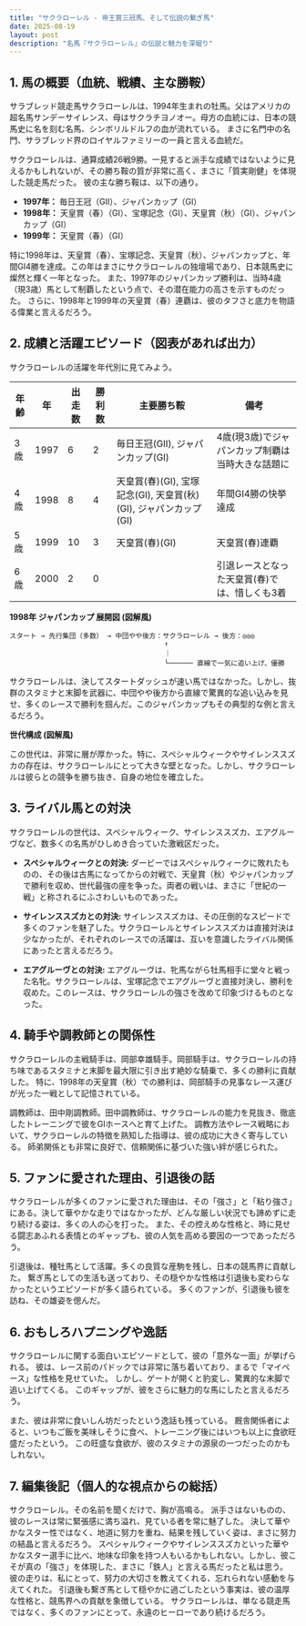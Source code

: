 ```yaml
---
title: "サクラローレル - 帝王賞三冠馬、そして伝説の繋ぎ馬"
date: 2025-08-19
layout: post
description: "名馬『サクラローレル』の伝説と魅力を深堀り"
---
```


## 1. 馬の概要（血統、戦績、主な勝鞍）

サラブレッド競走馬サクラローレルは、1994年生まれの牡馬。父はアメリカの超名馬サンデーサイレンス、母はサクラチヨノオー。母方の血統には、日本の競馬史に名を刻む名馬、シンボリルドルフの血が流れている。  まさに名門中の名門、サラブレッド界のロイヤルファミリーの一員と言える血統だ。

サクラローレルは、通算成績26戦9勝。一見すると派手な成績ではないように見えるかもしれないが、その勝ち鞍の質が非常に高く、まさに「質実剛健」を体現した競走馬だった。  彼の主な勝ち鞍は、以下の通り。

* **1997年：** 毎日王冠（GII）、ジャパンカップ（GI）
* **1998年：**  天皇賞（春）（GI）、宝塚記念（GI）、天皇賞（秋）（GI）、ジャパンカップ（GI）
* **1999年：**  天皇賞（春）（GI）

特に1998年は、天皇賞（春）、宝塚記念、天皇賞（秋）、ジャパンカップと、年間GI4勝を達成。この年はまさにサクラローレルの独壇場であり、日本競馬史に燦然と輝く一年となった。  また、1997年のジャパンカップ勝利は、当時4歳（現3歳）馬として制覇したという点で、その潜在能力の高さを示すものだった。  さらに、1998年と1999年の天皇賞（春）連覇は、彼のタフさと底力を物語る偉業と言えるだろう。


## 2. 成績と活躍エピソード（図表があれば出力）

サクラローレルの活躍を年代別に見てみよう。

| 年齢 | 年  | 出走数 | 勝利数 | 主要勝ち鞍 | 備考 |
|---|---|---|---|---|---|
| 3歳 | 1997 | 6 | 2 | 毎日王冠(GII), ジャパンカップ(GI) | 4歳(現3歳)でジャパンカップ制覇は当時大きな話題に |
| 4歳 | 1998 | 8 | 4 | 天皇賞(春)(GI), 宝塚記念(GI), 天皇賞(秋)(GI), ジャパンカップ(GI) | 年間GI4勝の快挙達成 |
| 5歳 | 1999 | 10 | 3 | 天皇賞(春)(GI) | 天皇賞(春)連覇 |
| 6歳 | 2000 | 2 | 0 |  | 引退レースとなった天皇賞(春)では、惜しくも3着 |


**1998年 ジャパンカップ 展開図 (図解風)**

```
スタート → 先行集団（多数） → 中団やや後方：サクラローレル → 後方：◎◎◎
                                      ↑
                                      ｜
                                      └────── 直線で一気に追い上げ、優勝
```

サクラローレルは、決してスタートダッシュが速い馬ではなかった。しかし、抜群のスタミナと末脚を武器に、中団やや後方から直線で驚異的な追い込みを見せ、多くのレースで勝利を掴んだ。このジャパンカップもその典型的な例と言えるだろう。


**世代構成 (図解風)**

この世代は、非常に層が厚かった。特に、スペシャルウィークやサイレンススズカの存在は、サクラローレルにとって大きな壁となった。しかし、サクラローレルは彼らとの競争を勝ち抜き、自身の地位を確立した。


## 3. ライバル馬との対決

サクラローレルの世代は、スペシャルウィーク、サイレンススズカ、エアグルーヴなど、数多くの名馬がひしめき合っていた激戦区だった。

* **スペシャルウィークとの対決:**  ダービーではスペシャルウィークに敗れたものの、その後は古馬になってからの対戦で、天皇賞（秋）やジャパンカップで勝利を収め、世代最強の座を争った。両者の戦いは、まさに「世紀の一戦」と称されるにふさわしいものであった。

* **サイレンススズカとの対決:**  サイレンススズカは、その圧倒的なスピードで多くのファンを魅了した。サクラローレルとサイレンススズカは直接対決は少なかったが、それぞれのレースでの活躍は、互いを意識したライバル関係にあったと言えるだろう。

* **エアグルーヴとの対決:** エアグルーヴは、牝馬ながら牡馬相手に堂々と戦った名牝。サクラローレルは、宝塚記念でエアグルーヴと直接対決し、勝利を収めた。このレースは、サクラローレルの強さを改めて印象づけるものとなった。


## 4. 騎手や調教師との関係性

サクラローレルの主戦騎手は、岡部幸雄騎手。岡部騎手は、サクラローレルの持ち味であるスタミナと末脚を最大限に引き出す絶妙な騎乗で、多くの勝利に貢献した。  特に、1998年の天皇賞（秋）での勝利は、岡部騎手の見事なレース運びが光った一戦として記憶されている。

調教師は、田中剛調教師。田中調教師は、サクラローレルの能力を見抜き、徹底したトレーニングで彼をGIホースへと育て上げた。  調教方法やレース戦略において、サクラローレルの特徴を熟知した指導は、彼の成功に大きく寄与している。  師弟関係とも非常に良好で、信頼関係に基づいた強い絆が感じられた。


## 5. ファンに愛された理由、引退後の話

サクラローレルが多くのファンに愛された理由は、その「強さ」と「粘り強さ」にある。決して華やかな走りではなかったが、どんな厳しい状況でも諦めずに走り続ける姿は、多くの人の心を打った。  また、その控えめな性格と、時に見せる闘志あふれる表情とのギャップも、彼の人気を高める要因の一つであっただろう。

引退後は、種牡馬として活躍。多くの良質な産駒を残し、日本の競馬界に貢献した。  繋ぎ馬としての生活も送っており、その穏やかな性格は引退後も変わらなかったというエピソードが多く語られている。  多くのファンが、引退後も彼を訪ね、その雄姿を偲んだ。


## 6. おもしろハプニングや逸話

サクラローレルに関する面白いエピソードとして、彼の「意外な一面」が挙げられる。  彼は、レース前のパドックでは非常に落ち着いており、まるで「マイペース」な性格を見せていた。  しかし、ゲートが開くと豹変し、驚異的な末脚で追い上げてくる。  このギャップが、彼をさらに魅力的な馬にしたと言えるだろう。

また、彼は非常に食いしん坊だったという逸話も残っている。  厩舎関係者によると、いつもご飯を美味しそうに食べ、トレーニング後にはいつも以上に食欲旺盛だったという。  この旺盛な食欲が、彼のスタミナの源泉の一つだったのかもしれない。


## 7. 編集後記（個人的な視点からの総括）

サクラローレル。その名前を聞くだけで、胸が高鳴る。  派手さはないものの、彼のレースは常に緊張感に満ち溢れ、見ている者を常に魅了した。  決して華やかなスター性ではなく、地道に努力を重ね、結果を残していく姿は、まさに努力の結晶と言えるだろう。  スペシャルウィークやサイレンススズカといった華やかなスター選手に比べ、地味な印象を持つ人もいるかもしれない。しかし、彼こそが真の「強さ」を体現した、まさに「鉄人」と言える馬だったと私は思う。  彼の走りは、私にとって、努力の大切さを教えてくれる、忘れられない感動を与えてくれた。  引退後も繋ぎ馬として穏やかに過ごしたという事実は、彼の温厚な性格と、競馬界への貢献を象徴している。  サクラローレルは、単なる競走馬ではなく、多くのファンにとって、永遠のヒーローであり続けるだろう。
